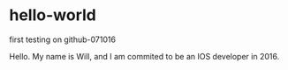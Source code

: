 # hello-world
first testing on github-071016

Hello. My name is Will, and I am commited to be an IOS developer in 2016. 
